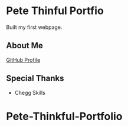 <h1>Pete Thinful Portfio</h1> 
<p>Built my first webpage.</p>

<h2>About Me</h2>

<a href="https://github.com/kevkam-del">GitHub Profile</a>

<h2>Special Thanks</h2>

<ul>
<li>Chegg Skills</li>
</ul>










# Pete-Thinkful-Portfolio
